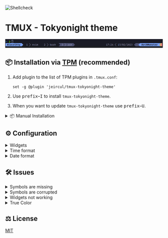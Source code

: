 ![Shellcheck](https://github.com/jeircul/tmux-tokyonight-theme/actions/workflows/shellcheck.yml/badge.svg)

# TMUX - Tokyonight theme  

![tmux-tokyonight-theme Preview](https://raw.githubusercontent.com/jeircul/tmux-tokyonight-theme/master/theme.png)

## 📦 Installation via [TPM](https://github.com/tmux-plugins/tpm) (recommended)

1.  Add plugin to the list of TPM plugins in `.tmux.conf`:

    ``` tmux
    set -g @plugin 'jeircul/tmux-tokyonight-theme'
    ```
2.  Use <kbd>prefix</kbd>–<kbd>I</kbd> to install `tmux-tokyonight-theme`.
3.  When you want to update `tmux-tokyonight-theme` use <kbd>prefix</kbd>–<kbd>U</kbd>.

<details>
<summary>📦 Manual Installation</summary>

1. Clone the repo:
   ```sh
   git clone https://github.com/jeircul/tmux-tokyonight-theme ~/.config/tmux/plugins/
   ```
2. Add this line to the bottom of `.tmux.conf`:
   ```tmux
   run-shell ~/.config/tmux/plugins/tmux-tokyonight-theme/tmux-tokyonight-theme.tmux
   ```
3. Use <kbd>prefix</kbd>–<kbd>R</kbd> to Reload TMUX environment
</details>

## ⚙️ Configuration

<details>
<summary>Widgets</summary>
    
```
set -g @tokyonight_widgets "#(date +%s)"
```
- Once set, these widgets will show on the right.
- **default**: empty string.
</details>

<details>
<summary>Time format</summary>

```
set -g @tokyonight_time_format "%I:%M %p"
```
- `%I` - The hour as a decimal number using a 12-hour clock  
- `%M` - The minute as a decimal number
- `%p` -  Either "AM" or "PM" according to the given time value.
- **default**: `%R` - The time in 24-hour notation (%H:%M).

> **Note**
> These modifiers were taken from from [strftime manpage](http://man7.org/linux/man-pages/man3/strftime.3.html).

</details>

<details>
<summary>Date format</summary>

```
set -g @tokyonight_date_format "%D"
```
- `%D` - Equivalent to %m/%d/%y (American format).   
- `%m` - The month as a decimal number.  
- `%d` - The day of the month as a decimal number  
- `%y` - The year as a decimal number without the century.  
- **default**: `%d/%m/%Y` - The date in non-American format.

> **Note**
> These modifiers were taken from from [strftime manpage](http://man7.org/linux/man-pages/man3/strftime.3.html).

</details>

## 🛠️ Issues

<details>
<summary>Symbols are missing</summary>

* The theme requires Powerline symbols exist and set on your system. Follow [these instructions](https://github.com/powerline/fonts) to install them, then update your terminal fonts to use them.
</details>

<details>
<summary>Symbols are corrupted</summary>

- Patched Powerline fonts aren't picked up when `$LANG` isn't set to `en_US`. You can change the default locale settings at `/etc/default/locale`.
</details>

<details>
<summary>Widgets not working</summary>
    
- Make sure that you put the `set -g @plugin 'jeircul/tmux-tokyonight-theme'` before other scripts that alter the status line, or they won't be able to pickup the plugin's changes.
</details>

<details>
<summary>True Color</summary>
    
- Make sure TrueColor is enabled and working. follow [these instructions](https://sunaku.github.io/tmux-24bit-color.html#usage) to do so.
</details>

## ⚖ License

[MIT](LICENSE)
